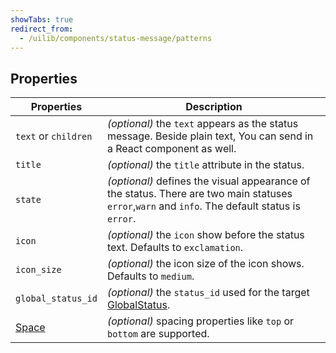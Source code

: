 ```yaml
---
showTabs: true
redirect_from:
  - /uilib/components/status-message/patterns
---
```


## Properties

| Properties                                  | Description                                                                                                                                     |
| ------------------------------------------- | ----------------------------------------------------------------------------------------------------------------------------------------------- |
| `text` or `children`                        | _(optional)_ the `text` appears as the status message. Beside plain text, You can send in a React component as well.                            |
| `title`                                     | _(optional)_ the `title` attribute in the status.                                                                                               |
| `state`                                     | _(optional)_ defines the visual appearance of the status. There are two main statuses `error`,`warn` and `info`. The default status is `error`. |
| `icon`                                      | _(optional)_ the `icon` show before the status text. Defaults to `exclamation`.                                                                 |
| `icon_size`                                 | _(optional)_ the icon size of the icon shows. Defaults to `medium`.                                                                             |
| `global_status_id`                          | _(optional)_ the `status_id` used for the target [GlobalStatus](/uilib/components/global-status).                                               |
| [Space](/uilib/components/space/properties) | _(optional)_ spacing properties like `top` or `bottom` are supported.                                                                           |

